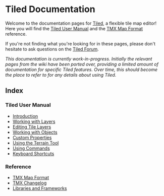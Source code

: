 # Tiled Documentation

Welcome to the documentation pages for [Tiled](http://www.mapeditor.org), a
flexible tile map editor! Here you will find the
[Tiled User Manual](#tiled-user-manual) and the
[TMX Map Format](reference/tmx-map-format.md) reference.

If you're not finding what you're looking for in these pages, please don't
hesitate to ask questions on the [Tiled Forum](http://forum.mapeditor.org).

*This documentation is currently work-in-progress. Initially the relevant pages
from the wiki have been ported over, providing a limited amount of
documentation for specific Tiled features. Over time, this should become the
place to refer to for any details about using Tiled.*

## Index

### Tiled User Manual

* [Introduction](manual/introduction.md)
* [Working with Layers](manual/layers.md)
* [Editing Tile Layers](manual/editing-tile-layers.md)
* [Working with Objects](manual/objects.md)
* [Custom Properties](manual/custom-properties.md)
* [Using the Terrain Tool](manual/using-the-terrain-tool.md)
* [Using Commands](manual/using-commands.md)
* [Keyboard Shortcuts](manual/keyboard-shortcuts.md)

### Reference

* [TMX Map Format](reference/tmx-map-format.md)
* [TMX Changelog](reference/tmx-changelog.md)
* [Libraries and Frameworks](reference/support-for-tmx-maps.md)
